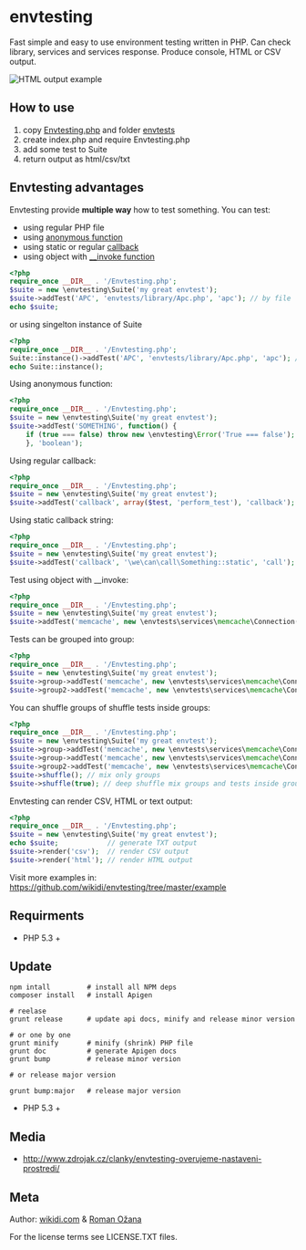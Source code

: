 # envtesting

Fast simple and easy to use environment testing written in PHP. Can check library, services and services response.
Produce console, HTML or CSV output.

![HTML output example](https://raw.github.com/wikidi/envtesting/master/doc/envtesting.png "HTML output")

## How to use

1. copy [Envtesting.php](https://github.com/wikidi/envtesting/blob/master/Envtesting.php) and folder [envtests](https://github.com/wikidi/envtesting/tree/master/envtests)
2. create index.php and require Envtesting.php
3. add some test to Suite
4. return output as html/csv/txt

## Envtesting advantages

Envtesting provide **multiple way** how to test something. You can test:

- using regular PHP file
- using [anonymous function](http://php.net/manual/en/functions.anonymous.php)
- using static or regular [callback](http://php.net/manual/en/language.types.callable.php)
- using object with [__invoke function](http://www.php.net/manual/en/language.oop5.magic.php#object.invoke)


```php
<?php
require_once __DIR__ . '/Envtesting.php';
$suite = new \envtesting\Suite('my great envtest');
$suite->addTest('APC', 'envtests/library/Apc.php', 'apc'); // by file
echo $suite;
```
or using singelton instance of Suite

```php
<?php
require_once __DIR__ . '/Envtesting.php';
Suite::instance()->addTest('APC', 'envtests/library/Apc.php', 'apc'); // by file
echo Suite::instance();
```

Using anonymous function:

```php
<?php
require_once __DIR__ . '/Envtesting.php';
$suite = new \envtesting\Suite('my great envtest');
$suite->addTest('SOMETHING', function() {
	if (true === false) throw new \envtesting\Error('True === false');
	}, 'boolean');
```

Using regular callback:

```php
<?php
require_once __DIR__ . '/Envtesting.php';
$suite = new \envtesting\Suite('my great envtest');
$suite->addTest('callback', array($test, 'perform_test'), 'callback');
```
Using static callback string:

```php
<?php
require_once __DIR__ . '/Envtesting.php';
$suite = new \envtesting\Suite('my great envtest');
$suite->addTest('callback', '\we\can\call\Something::static', 'call');
```

Test using object with __invoke:

```php
<?php
require_once __DIR__ . '/Envtesting.php';
$suite = new \envtesting\Suite('my great envtest');
$suite->addTest('memcache', new \envtests\services\memcache\Connection('127.0.0.1', 11211), 'service');
```

Tests can be grouped into group:

```php
<?php
require_once __DIR__ . '/Envtesting.php';
$suite = new \envtesting\Suite('my great envtest');
$suite->group->addTest('memcache', new \envtests\services\memcache\Connection('127.0.0.1', 11211), 'service');
$suite->group2->addTest('memcache', new \envtests\services\memcache\Connection('127.0.0.1', 11211), 'service');
```

You can shuffle groups of shuffle tests inside groups:

```php
<?php
require_once __DIR__ . '/Envtesting.php';
$suite = new \envtesting\Suite('my great envtest');
$suite->group->addTest('memcache', new \envtests\services\memcache\Connection('127.0.0.1', 11211), 'service');
$suite->group->addTest('memcache', new \envtests\services\memcache\Connection('127.0.0.1', 11211), 'service');
$suite->group2->addTest('memcache', new \envtests\services\memcache\Connection('127.0.0.1', 11211), 'service');
$suite->shuffle(); // mix only groups
$suite->shuffle(true); // deep shuffle mix groups and tests inside group
```
Envtesting can render CSV, HTML or text output:

```php
<?php
require_once __DIR__ . '/Envtesting.php';
$suite = new \envtesting\Suite('my great envtest');
echo $suite;            // generate TXT output
$suite->render('csv');  // render CSV output
$suite->render('html'); // render HTML output
```

Visit more examples in: https://github.com/wikidi/envtesting/tree/master/example

## Requirments

- PHP 5.3 +

## Update

```
npm intall         # install all NPM deps
composer install   # install Apigen

# reelase
grunt release      # update api docs, minify and release minor version

# or one by one
grunt minify       # minify (shrink) PHP file
grunt doc          # generate Apigen docs
grunt bump         # release minor version

# or release major version

grunt bump:major   # release major version

```

- PHP 5.3 +

## Media

- http://www.zdrojak.cz/clanky/envtesting-overujeme-nastaveni-prostredi/

## Meta

Author: [wikidi.com](http://wikidi.com) & [Roman Ožana](https://github.com/OzzyCzech)

For the license terms see LICENSE.TXT files.
